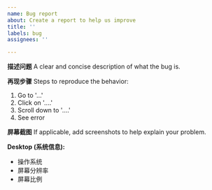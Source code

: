```yaml
---
name: Bug report
about: Create a report to help us improve
title: ''
labels: bug
assignees: ''

---
```


**描述问题**
A clear and concise description of what the bug is.

**再现步骤**
Steps to reproduce the behavior:
1. Go to '...'
2. Click on '....'
3. Scroll down to '....'
4. See error

**屏幕截图**
If applicable, add screenshots to help explain your problem.

**Desktop (系统信息):**
 - 操作系统
 - 屏幕分辨率
 - 屏幕比例
